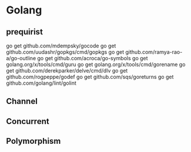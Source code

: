 # Golang

## prequirist
go get github.com/mdempsky/gocode
go get github.com/uudashr/gopkgs/cmd/gopkgs
go get github.com/ramya-rao-a/go-outline
go get github.com/acroca/go-symbols
go get golang.org/x/tools/cmd/guru
go get golang.org/x/tools/cmd/gorename
go get github.com/derekparker/delve/cmd/dlv
go get github.com/rogpeppe/godef
go get github.com/sqs/goreturns
go get github.com/golang/lint/golint

## Channel

## Concurrent

## Polymorphism
